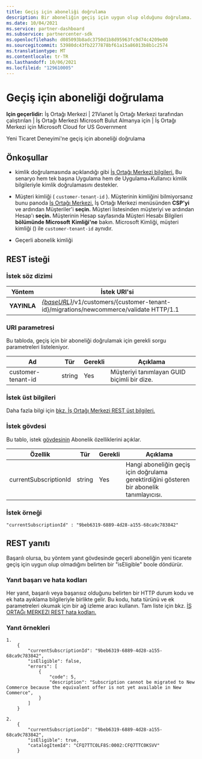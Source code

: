 ```yaml
---
title: Geçiş için aboneliği doğrulama
description: Bir aboneliğin geçiş için uygun olup olduğunu doğrulama.
ms.date: 10/04/2021
ms.service: partner-dashboard
ms.subservice: partnercenter-sdk
ms.openlocfilehash: d085093b8adc3750d1b8d95963fc9d74c4209e00
ms.sourcegitcommit: 53980dc43fb2277878bf61a15a86013b8b1c2574
ms.translationtype: MT
ms.contentlocale: tr-TR
ms.lasthandoff: 10/06/2021
ms.locfileid: "129610005"
---
```

# <a name="validate-a-subscription-for-migration"></a>Geçiş için aboneliği doğrulama

**Için geçerlidir:** İş Ortağı Merkezi | 21Vianet İş Ortağı Merkezi tarafından çalıştırılan | İş Ortağı Merkezi Microsoft Bulut Almanya için | İş Ortağı Merkezi için Microsoft Cloud for US Government

Yeni Ticaret Deneyimi'ne geçiş için aboneliği doğrulama

## <a name="prerequisites"></a>Önkoşullar

- kimlik doğrulamasında açıklandığı gibi [İş Ortağı Merkezi bilgileri.](partner-center-authentication.md) Bu senaryo hem tek başına Uygulama hem de Uygulama+Kullanıcı kimlik bilgileriyle kimlik doğrulamasını destekler.

- Müşteri kimliği ( `customer-tenant-id` ). Müşterinin kimliğini bilmiyorsanız bunu panoda [İş Ortağı Merkezi.](https://partner.microsoft.com/dashboard) İş Ortağı Merkezi menüsünden **CSP'yi** ve ardından Müşteriler'i **seçin.** Müşteri listesinden müşteriyi ve ardından Hesap'ı **seçin.** Müşterinin Hesap sayfasında Müşteri Hesabı Bilgileri **bölümünde Microsoft** **Kimliği'ne** bakın. Microsoft Kimliği, müşteri kimliği () ile `customer-tenant-id` aynıdır.

- Geçerli abonelik kimliği

## <a name="rest-request"></a>REST isteği

### <a name="request-syntax"></a>İstek söz dizimi

| Yöntem  | İstek URI'si                                                                                                            |
|---------|------------------------------------------------------------------------------------------------------------------------|
|**YAYINLA** | [*{baseURL}*](partner-center-rest-urls.md)/v1/customers/{customer-tenant-id}/migrations/newcommerce/validate HTTP/1.1  |

### <a name="uri-parameter"></a>URI parametresi

Bu tabloda, geçiş için bir aboneliği doğrulamak için gerekli sorgu parametreleri listeleniyor.

| Ad               | Tür   | Gerekli | Açıklama                                           |
|--------------------|--------|----------|-------------------------------------------------------|
| customer-tenant-id | string | Yes      | Müşteriyi tanımlayan GUID biçimli bir dize. |

### <a name="request-headers"></a>İstek üst bilgileri

Daha fazla bilgi için [bkz. İş Ortağı Merkezi REST üst bilgileri.](headers.md)

### <a name="request-body"></a>İstek gövdesi

Bu tablo, istek [gövdesinin](subscription-resources.md) Abonelik özelliklerini açıklar.

| Özellik              | Tür             | Gerekli        | Açıklama |
|-----------------------|------------------|-----------------|-----------------------------------------------------------------------------------------------------------|
| currentSubscriptionId | string           | Yes             | Hangi aboneliğin geçiş için doğrulama gerektirdiğini gösteren bir abonelik tanımlayıcısı.            |

### <a name="request-example"></a>İstek örneği

```http
"currentSubscriptionId" : "9beb6319-6889-4d28-a155-68ca9c783842"
```

## <a name="rest-response"></a>REST yanıtı

Başarılı olursa, bu yöntem yanıt gövdesinde geçerli aboneliğin yeni ticarete geçiş için uygun olup olmadığını belirten bir "isEligible" boole döndürür.

### <a name="response-success-and-error-codes"></a>Yanıt başarı ve hata kodları

Her yanıt, başarılı veya başarısız olduğunu belirten bir HTTP durum kodu ve ek hata ayıklama bilgileriyle birlikte gelir. Bu kodu, hata türünü ve ek parametreleri okumak için bir ağ izleme aracı kullanın. Tam liste için bkz. [İŞ ORTAĞı MERKEZI REST hata kodları.](error-codes.md)

### <a name="response-examples"></a>Yanıt örnekleri

```http
1. 
    {
        "currentSubscriptionId": "9beb6319-6889-4d28-a155-68ca9c783842",
        "isEligible": false,
        "errors": [
            {
                "code": 5,
                "description": "Subscription cannot be migrated to New Commerce because the equivalent offer is not yet available in New Commerce",
            }
        ]
    }
```

```http
2. 
    {
        "currentSubscriptionId": "9beb6319-6889-4d28-a155-68ca9c783842",
        "isEligible": true,
        "catalogItemId": "CFQ7TTC0LF8S:0002:CFQ7TTC0KSVV"
    }
```
